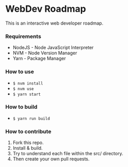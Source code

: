 # WebDev Roadmap

This is an interactive web developer roadmap.


### Requirements

- NodeJS - Node JavaScript Interpreter
- NVM - Node Version Manager
- Yarn - Package Manager


### How to use

- `$ nvm install`
- `$ nvm use`
- `$ yarn start`


### How to build

- `$ yarn run build`


### How to contribute

1. Fork this repo. 
2. Install & build.
3. Try to understand each file within the src/ directory. 
4. Then create your own pull requests.

